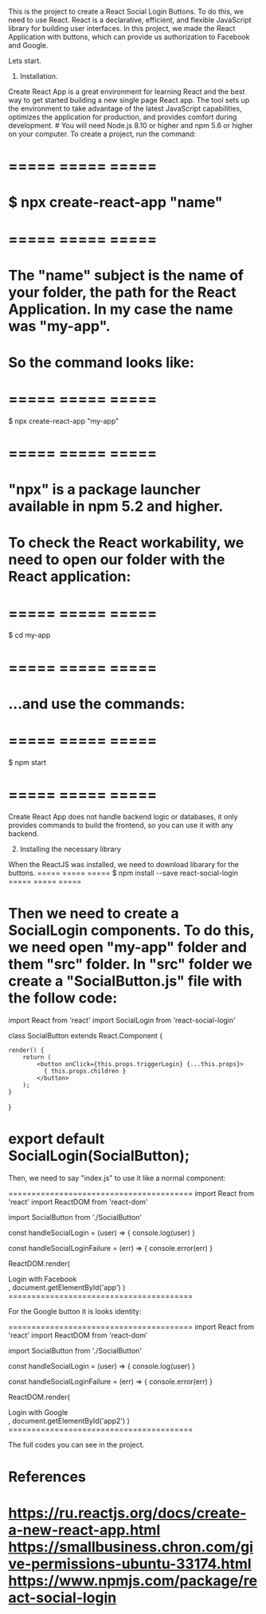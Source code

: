 This is the project to create a React Social Login Buttons.
To do this, we need to use React. React is a declarative, efficient, and flexible JavaScript library for building user interfaces.
In this project, we made the React Application with buttons, which can provide us authorization to Facebook and Google.

Lets start.


1. Installation.

Create React App is a great environment for learning React and the best way to get started building a new single page React app.
The tool sets up the environment to take advantage of the latest JavaScript capabilities, optimizes the application for production, and provides comfort during development. # You will need Node.js 8.10 or higher and npm 5.6 or higher on your computer. To create a project, run the command:

# =====     =====     =====
# $ npx create-react-app "name"
# =====     =====     =====

# The "name" subject is the name of your folder, the path for the React Application. In my case the name was "my-app".
# So the command looks like:
# =====     =====     =====
$ npx create-react-app "my-app"
# =====     =====     =====

# "npx" is a package launcher available in npm 5.2 and higher.
# To check the React workability, we need to open our folder with the React application:
# =====     =====     =====
$ cd my-app
# =====     =====     =====

# ...and use the commands:
# =====     =====     =====
$ npm start
# =====     =====     =====

Create React App does not handle backend logic or databases, it only provides commands to build the frontend, so you can use it with any backend.





2. Installing the necessary library

When the ReactJS was installed, we need to download libarary for the buttons.
=====     =====     =====
$ npm install --save react-social-login
=====     =====     =====

Then we need to create a SocialLogin components.
To do this, we need open "my-app" folder and them "src" folder.
In "src" folder we create a "SocialButton.js" file with the follow code:
======================================== 
import React from 'react'
import SocialLogin from 'react-social-login'
 
class SocialButton extends React.Component {
 
    render() {
        return (
            <button onClick={this.props.triggerLogin} {...this.props}>
              { this.props.children }
            </button>
        );
    }
}
 
export default SocialLogin(SocialButton);
========================================

Then, we need to say "index.js" to use it like a normal component:

========================================
import React from 'react'
import ReactDOM from 'react-dom'
 
import SocialButton from './SocialButton'
 
const handleSocialLogin = (user) => {
  console.log(user)
}
 
const handleSocialLoginFailure = (err) => {
  console.error(err)
}
 
ReactDOM.render(
  <div>
    <SocialButton
      provider='facebook'
      appId='YOUR_APP_ID'
      onLoginSuccess={handleSocialLogin}
      onLoginFailure={handleSocialLoginFailure}
    >
      Login with Facebook
    </SocialButton>
  </div>,
  document.getElementById('app')
)
========================================

For the Google button it is looks identity:

========================================
import React from 'react'
import ReactDOM from 'react-dom'
 
import SocialButton from './SocialButton'
 
const handleSocialLogin = (user) => {
  console.log(user)
}
 
const handleSocialLoginFailure = (err) => {
  console.error(err)
}
 
ReactDOM.render(
  <div>
    <SocialButton
      provider='google'
      appId='YOUR_APP_ID'
      onLoginSuccess={handleSocialLogin}
      onLoginFailure={handleSocialLoginFailure}
    >
      Login with Google
    </SocialButton>
  </div>,
  document.getElementById('app2')
)
========================================

The full codes you can see in the project.


References
=====
https://ru.reactjs.org/docs/create-a-new-react-app.html
https://smallbusiness.chron.com/give-permissions-ubuntu-33174.html
https://www.npmjs.com/package/react-social-login
=====
